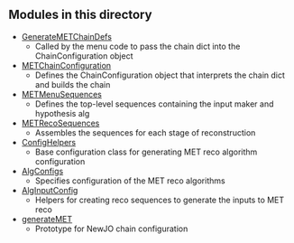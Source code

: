 Modules in this directory
-----

* [GenerateMETChainDefs](GenerateMETChainDefs.py)
  * Called by the menu code to pass the chain dict into the ChainConfiguration object
* [METChainConfiguration](METChainConfiguration.py)
  * Defines the ChainConfiguration object that interprets the chain dict and builds the chain
* [METMenuSequences](METMenuSequences.py)
  * Defines the top-level sequences containing the input maker and hypothesis alg
* [METRecoSequences](METRecoSequences.py)
  * Assembles the sequences for each stage of reconstruction
* [ConfigHelpers](ConfigHelpers.py)
  * Base configuration class for generating MET reco algorithm configuration
* [AlgConfigs](AlgConfigs.py)
  * Specifies configuration of the MET reco algorithms
* [AlgInputConfig](AlgInputConfig.py)
  * Helpers for creating reco sequences to generate the inputs to MET reco
* [generateMET](generateMET.py)
  * Prototype for NewJO chain configuration